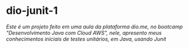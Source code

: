 # dio-junit-1
*Este é um projeto feito em uma aula da plataforma dio.me, no bootcamp "Desenvolvimento Java com Cloud AWS", nele, apresento meus conhecimentos iniciais de testes unitários, em Java, usando Junit*
